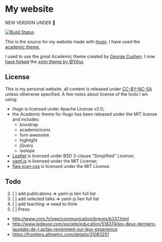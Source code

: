 # My website

NEW VERSION UNDER :construction:


[![Build Status](https://travis-ci.org/KevCaz/kevcazHugoWebsite.svg?branch=dev)](https://travis-ci.org/KevCaz/kevcazHugoWebsite)

This is the source for my website made with [Hugo](https://gohugo.io).
I have used the [academic theme](https://github.com/gcushen/hugo-academic),

I used to use the great Academic theme created by [George Cushen](https://github.com/gcushen/).
I now [have forked](https://github.com/KevCaz/hugo-xmin) the [xmin theme by @Yihui](https://github.com/yihui/hugo-xmin).


## License

This is my personal website, all content is released under [CC-BY-NC-SA](https://creativecommons.org/licenses/by-nc-sa/4.0/) unless otherwise
specified. A few notes about license of the tools I am using:

  - Hugo is licensed under Apache License v2.0;
  - the Academic theme for Hugo has been released under the MIT license and includes:
    - boostrap
    - academicicons
    - font-awesome
    - highlight
    - jQuery
    - isotope
  - [Leaflet](http://leafletjs.com) is licensed under BSD 2-clause "Simplified" License;
  - [yaml.js](https://github.com/jeremyfa/yaml.js/) is licensed under the MIT License;
  - [flag-icon-css](http://flag-icon-css.lip.is/) is licensed under the MIT License.


## Todo

2. [ ] add publications => yaml-js lien full list
3. [ ] add selected talks => yaml-js lien full list
6. [ ] add teaching => need to think
7. [ ] Press:
 - http://www.cnrs.fr/inee/communication/breves/b337.html
 - http://www.ledevoir.com/societe/education/518374/les-deux-derniers-laureats-de-l-acfas-reviennent-sur-leur-experience
 - https://frontiers.altmetric.com/details/31083251
